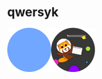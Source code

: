 # qwersyk
<div>
  <img src="./social.svg" width="20%" style="float: left;"/>
  <img src="./status.svg" width="20%" style="float: left;"/>
</div>
